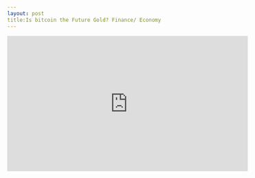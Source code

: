 ```yaml
---
layout: post
title:Is bitcoin the Future Gold? Finance/ Economy
---
```


<iframe width="560" height="315" src="https://www.youtube.com/embed/p46hg-JjOqQ" frameborder="0" allow="accelerometer; autoplay; encrypted-media; gyroscope; picture-in-picture" allowfullscreen></iframe>


